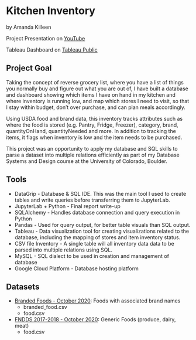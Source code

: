 # Kitchen Inventory
by Amanda Killeen

Project Presentation on [YouTube](https://youtu.be/IGDTl3qgO_E)

Tableau Dashboard on [Tableau Public](https://public.tableau.com/views/KitchenInventory_16194031448520/KitchenInventory?:language=en-US&:display_count=n&:origin=viz_share_link)

## Project Goal
Taking the concept of reverse grocery list, where you have a list of things you normally buy and figure out what you are out of, I have built a database and dashboard showing which items I have on hand in my kitchen and where inventory is running low, and map which stores I need to visit, so that I stay within budget, don’t over purchase, and can plan meals accordingly. 

Using USDA food and brand data, this inventory tracks attributes such as where the food is stored (e.g. Pantry, Fridge, Freezer), category, brand, quantityOnHand, quantityNeeded and more. In addition to tracking the items, it flags when inventory is low and the item needs to be purchased.  

This project was an opportunity to apply my database and SQL skills to parse a dataset into multiple relations efficiently as part of my Database Systems and Design course at the University of Colorado, Boulder.

## Tools
- DataGrip - Database & SQL IDE.  This was the main tool I used to create tables and write queries before transferring them to JupyterLab.
- JupyterLab + Python - Final report write-up
- SQLAlchemy - Handles database connection and query execution in Python
- Pandas - Used for query output, for better table visuals than SQL output.
- Tableau - Data visualization tool for creating visualizations related to the database, including the mapping of stores and item inventory status.
- CSV file Inventory -  A single table will all inventory data data to be parsed into multiple relations using SQL.
- MySQL - SQL dialect to be used in creation and management of database
- Google Cloud Platform - Database hosting platform

## Datasets
- [Branded Foods - October 2020](https://fdc.nal.usda.gov/download-datasets.html): Foods with associated brand names
    - branded_food.csv
    - food.csv
- [FNDDS 2017-2018 - October 2020](https://fdc.nal.usda.gov/download-datasets.html): Generic Foods (produce, dairy, meat)
    - food.csv
